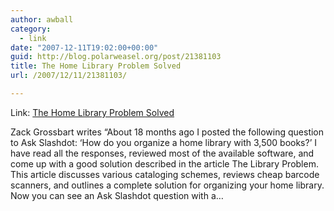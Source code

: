 ```yaml
---
author: awball
category:
  - link
date: "2007-12-11T19:02:00+00:00"
guid: http://blog.polarweasel.org/post/21381103
title: The Home Library Problem Solved
url: /2007/12/11/21381103/

---
```

Link: [The Home Library Problem Solved](http://slashdot.org/article.pl?sid=07/12/11/1756247&from=rss)

Zack Grossbart writes “About 18 months ago I posted the following question to Ask Slashdot: ‘How do you organize a home library with 3,500 books?’ I have read all the responses, reviewed most of the available software, and come up with a good solution described in the article The Library Problem. This article discusses various cataloging schemes, reviews cheap barcode scanners, and outlines a complete solution for organizing your home library. Now you can see an Ask Slashdot question with a…
